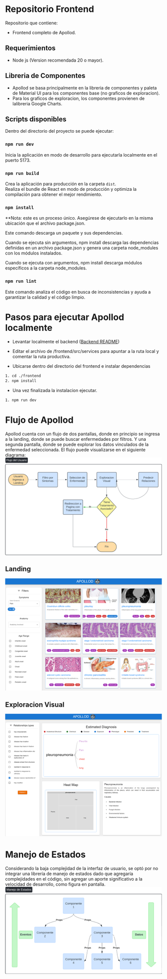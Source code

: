 # Repositorio Frontend
Repositorio que contiene:
- Frontend completo de Apollod.

## Requerimientos
- Node js (Version recomendada 20 o mayor).

## Libreria de Componentes
- Apollod se basa principalmente en la libreria de componentes y paleta de Material UI para los componentes base (no graficos de exploracion).
- Para los graficos de exploracion, los componentes provienen de lalibreria Google Charts.

## Scripts disponibles

Dentro del directorio del proyecto se puede ejecutar:

### `npm run dev`

Inicia la aplicación en modo de desarrollo para ejecutarla localmente en el puerto 5173.

### `npm run build`

Crea la aplicación para producción en la carpeta `dist`.\
Realiza el bundle de React en modo de producción y optimiza la compilación para obtener el mejor rendimiento.

### `npm install`

**Nota: este es un proceso único. Asegúrese de ejecutarlo en la misma ubicación que el archivo package.json.

Este comando descarga un paquete y sus dependencias. 

Cuando se ejecuta sin argumentos, npm install descarga las dependencias definidas en un archivo package.json y genera una carpeta node_modules con los módulos instalados.

Cuando se ejecuta con argumentos, npm install descarga módulos específicos a la carpeta node_modules.

### `npm run lint`

Este comando analiza el código en busca de inconsistencias y ayuda a garantizar la calidad y el código limpio.

# Pasos para ejecutar Apollod localmente
- Levantar localmente el backend ([Backend README](./backend/README.md))

- Editar el archivo de /frontend/src/services para apuntar a la ruta local y comentar la ruta productiva.

- Ubicarse dentro del directorio del frontend e instalar dependencias

```bash
1. cd ./frontend
2. npm install
```
- Una vez finalizada la instalacion ejecutar.
```bash
1. npm run dev
```


# Flujo de Apollod

Apollod cuenta con un flujo de dos pantallas, donde en principio se ingresa a la landing, donde se puede buscar enfermedades por filtros. Y una segunda pantalla, donde se puede explorar los datos vinculados de la enfermedad seleccionada. El flujo puede visualizarse en el siguiente diagrama: 
![image](../static/frontend-design.png)

## Landing
![image](../static/landing.png)

## Exploracion Visual
![image](../static/exploration.png)


# Manejo de Estados

Considerando la baja complejidad de la interfaz de usuario, se optó por no integrar una librería de manejo de estados dado que agregaría complejidades en el código, sin agregar un aporte significativo a la velocidad de desarrollo, como figura en pantalla.
![image](../static/state-management.png)

